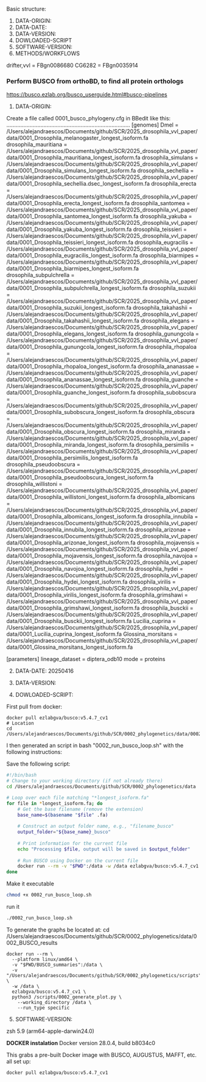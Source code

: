 Basic structure:
1.  DATA-ORIGIN:
2.  DATA-DATE:
3.  DATA-VERSION:
4.  DOWLOADED-SCRIPT
5.  SOFTWARE-VERSION:
6.  METHODS/WORKFLOWS

drifter,vvl = FBgn0086680
CG6282 = FBgn0035914

### Perform BUSCO from orthoBD, to find all protein orthologs
https://busco.ezlab.org/busco_userguide.html#busco-pipelines

1.  DATA-ORIGIN:

Create a file called 0001_busco_phylogeny.cfg in BBedit like this:
................................................................................
[genomes]
Dmel = /Users/alejandraescos/Documents/github/SCR/2025_drosophila_vvl_paper/data/0001_Drosophila_melanogaster_longest_isoform.fa
drosophila_mauritiana = /Users/alejandraescos/Documents/github/SCR/2025_drosophila_vvl_paper/data/0001_Drosophila_mauritiana_longest_isoform.fa
drosophila_simulans = /Users/alejandraescos/Documents/github/SCR/2025_drosophila_vvl_paper/data/0001_Drosophila_simulans_longest_isoform.fa
drosophila_sechellia = /Users/alejandraescos/Documents/github/SCR/2025_drosophila_vvl_paper/data/0001_Drosophila_sechellia.dsec_longest_isoform.fa
drosophila_erecta = /Users/alejandraescos/Documents/github/SCR/2025_drosophila_vvl_paper/data/0001_Drosophila_erecta_longest_isoform.fa
drosophila_santomea = /Users/alejandraescos/Documents/github/SCR/2025_drosophila_vvl_paper/data/0001_Drosophila_santomea_longest_isoform.fa
drosophila_yakuba = /Users/alejandraescos/Documents/github/SCR/2025_drosophila_vvl_paper/data/0001_Drosophila_yakuba_longest_isoform.fa
drosophila_teissieri = /Users/alejandraescos/Documents/github/SCR/2025_drosophila_vvl_paper/data/0001_Drosophila_teissieri_longest_isoform.fa
drosophila_eugracilis = /Users/alejandraescos/Documents/github/SCR/2025_drosophila_vvl_paper/data/0001_Drosophila_eugracilis_longest_isoform.fa
drosophila_biarmipes = /Users/alejandraescos/Documents/github/SCR/2025_drosophila_vvl_paper/data/0001_Drosophila_biarmipes_longest_isoform.fa
drosophila_subpulchrella = /Users/alejandraescos/Documents/github/SCR/2025_drosophila_vvl_paper/data/0001_Drosophila_subpulchrella_longest_isoform.fa
drosophila_suzukii = /Users/alejandraescos/Documents/github/SCR/2025_drosophila_vvl_paper/data/0001_Drosophila_suzukii_longest_isoform.fa
drosophila_takahashii = /Users/alejandraescos/Documents/github/SCR/2025_drosophila_vvl_paper/data/0001_Drosophila_takahashii_longest_isoform.fa
drosophila_elegans = /Users/alejandraescos/Documents/github/SCR/2025_drosophila_vvl_paper/data/0001_Drosophila_elegans_longest_isoform.fa
drosophila_gunungcola = /Users/alejandraescos/Documents/github/SCR/2025_drosophila_vvl_paper/data/0001_Drosophila_gunungcola_longest_isoform.fa
drosophila_rhopaloa = /Users/alejandraescos/Documents/github/SCR/2025_drosophila_vvl_paper/data/0001_Drosophila_rhopaloa_longest_isoform.fa
drosophila_ananassae = /Users/alejandraescos/Documents/github/SCR/2025_drosophila_vvl_paper/data/0001_Drosophila_ananassae_longest_isoform.fa
drosophila_guanche = /Users/alejandraescos/Documents/github/SCR/2025_drosophila_vvl_paper/data/0001_Drosophila_guanche_longest_isoform.fa
drosophila_subobscura = /Users/alejandraescos/Documents/github/SCR/2025_drosophila_vvl_paper/data/0001_Drosophila_subobscura_longest_isoform.fa
drosophila_obscura = /Users/alejandraescos/Documents/github/SCR/2025_drosophila_vvl_paper/data/0001_Drosophila_obscura_longest_isoform.fa
drosophila_miranda = /Users/alejandraescos/Documents/github/SCR/2025_drosophila_vvl_paper/data/0001_Drosophila_miranda_longest_isoform.fa
drosophila_persimilis = /Users/alejandraescos/Documents/github/SCR/2025_drosophila_vvl_paper/data/0001_Drosophila_persimilis_longest_isoform.fa
drosophila_pseudoobscura = /Users/alejandraescos/Documents/github/SCR/2025_drosophila_vvl_paper/data/0001_Drosophila_pseudoobscura_longest_isoform.fa
drosophila_willistoni = /Users/alejandraescos/Documents/github/SCR/2025_drosophila_vvl_paper/data/0001_Drosophila_willistoni_longest_isoform.fa
drosophila_albomicans = /Users/alejandraescos/Documents/github/SCR/2025_drosophila_vvl_paper/data/0001_Drosophila_albomicans_longest_isoform.fa
drosophila_innubila = /Users/alejandraescos/Documents/github/SCR/2025_drosophila_vvl_paper/data/0001_Drosophila_innubila_longest_isoform.fa
drosophila_arizonae = /Users/alejandraescos/Documents/github/SCR/2025_drosophila_vvl_paper/data/0001_Drosophila_arizonae_longest_isoform.fa
drosophila_mojavensis = /Users/alejandraescos/Documents/github/SCR/2025_drosophila_vvl_paper/data/0001_Drosophila_mojavensis_longest_isoform.fa
drosophila_navojoa = /Users/alejandraescos/Documents/github/SCR/2025_drosophila_vvl_paper/data/0001_Drosophila_navojoa_longest_isoform.fa
drosophila_hydei = /Users/alejandraescos/Documents/github/SCR/2025_drosophila_vvl_paper/data/0001_Drosophila_hydei_longest_isoform.fa
drosophila_virilis = /Users/alejandraescos/Documents/github/SCR/2025_drosophila_vvl_paper/data/0001_Drosophila_virilis_longest_isoform.fa
drosophila_grimshawi = /Users/alejandraescos/Documents/github/SCR/2025_drosophila_vvl_paper/data/0001_Drosophila_grimshawi_longest_isoform.fa
drosophila_busckii = /Users/alejandraescos/Documents/github/SCR/2025_drosophila_vvl_paper/data/0001_Drosophila_busckii_longest_isoform.fa
Lucilia_cuprina = /Users/alejandraescos/Documents/github/SCR/2025_drosophila_vvl_paper/data/0001_Lucilia_cuprina_longest_isoform.fa
Glossina_morsitans = /Users/alejandraescos/Documents/github/SCR/2025_drosophila_vvl_paper/data/0001_Glossina_morsitans_longest_isoform.fa

[parameters]
lineage_dataset = diptera_odb10
mode = proteins

2.  DATA-DATE:
20250416

3.  DATA-VERSION:


4.  DOWLOADED-SCRIPT:

First pull from docker:
```
docker pull ezlabgva/busco:v5.4.7_cv1
# Location
cd /Users/alejandraescos/Documents/github/SCR/0002_phylogenetics/data/0002_BUSCO_results
```
I then generated an script in bash "0002_run_busco_loop.sh" with the following instructions:

Save the following script: 
```zsh
#!/bin/bash
# Change to your working directory (if not already there)
cd /Users/alejandraescos/Documents/github/SCR/0002_phylogenetics/data

# Loop over each file matching "*longest_isoform.fa"
for file in *longest_isoform.fa; do
    # Get the base filename (remove the extension)
    base_name=$(basename "$file" .fa)
    
    # Construct an output folder name, e.g., "filename_busco"
    output_folder="${base_name}_busco"
    
    # Print information for the current file
    echo "Processing $file, output will be saved in $output_folder"
    
    # Run BUSCO using Docker on the current file
    docker run --rm -v "$PWD":/data -w /data ezlabgva/busco:v5.4.7_cv1 busco -i "$file" -o "$output_folder" -m proteins -l diptera_odb10 -f
done
```
Make it executable

```zsh
chmod +x 0002_run_busco_loop.sh
```
run it
```zsh
./0002_run_busco_loop.sh
```

To generate the graphs be located at:
cd /Users/alejandraescos/Documents/github/SCR/0002_phylogenetics/data/0002_BUSCO_results

```
docker run --rm \
  --platform linux/amd64 \
  -v "$PWD/BUSCO_summaries":/data \
  -v "/Users/alejandraescos/Documents/github/SCR/0002_phylogenetics/scripts":/scripts \
  -w /data \
  ezlabgva/busco:v5.4.7_cv1 \
  python3 /scripts/0002_generate_plot.py \
    --working_directory /data \
    --run_type specific
```
5.  SOFTWARE-VERSION:

zsh 5.9 (arm64-apple-darwin24.0)

**DOCKER instalation**
Docker version 28.0.4, build b8034c0

This grabs a pre-built Docker image with BUSCO, AUGUSTUS, MAFFT, etc. all set up:
```zsh
docker pull ezlabgva/busco:v5.4.7_cv1
```
